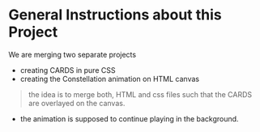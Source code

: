 # General Instructions about this Project

We are merging two separate projects 
* creating CARDS in pure CSS
* creating the Constellation animation on HTML canvas

> the idea is to merge both, HTML and css files such that the CARDS are overlayed on the canvas. 
* the animation is supposed to continue playing in the background.
